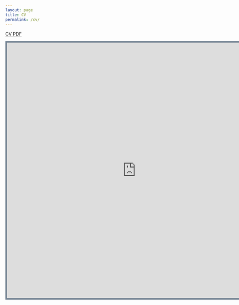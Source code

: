 ```yaml
---
layout: page
title: CV
permalink: /cv/
---
```


[CV PDF][cv]

<iframe src="http://docs.google.com/viewer?url=http%3A%2F%2Fnsharan.blogs.rice.edu%2Ffiles%2F2017%2F11%2Fnsharan_cv-2a6fgdf.pdf&embedded=true" width="805" height="800" style="border:thick solid #708090 ;">Your browser does not support the PDF embedding. Please download my cv using the link above. </iframe>

[cv]: http://nsharan.blogs.rice.edu/files/2017/11/nsharan_cv-2a6fgdf.pdf
